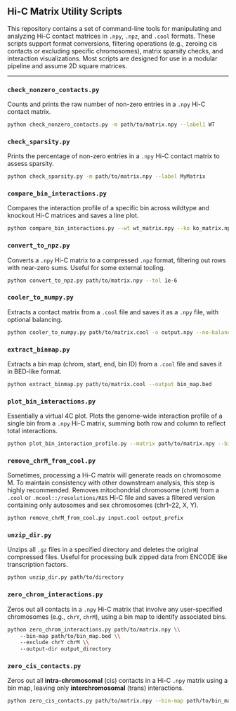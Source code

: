 ## Hi-C Matrix Utility Scripts

This repository contains a set of command-line tools for manipulating and analyzing Hi-C contact matrices in `.npy`, `.npz`, and `.cool` formats. These scripts support format conversions, filtering operations (e.g., zeroing cis contacts or excluding specific chromosomes), matrix sparsity checks, and interaction visualizations. Most scripts are designed for use in a modular pipeline and assume 2D square matrices.

---

### `check_nonzero_contacts.py`

Counts and prints the raw number of non-zero entries in a `.npy` Hi-C contact matrix.

```bash
python check_nonzero_contacts.py -m path/to/matrix.npy --label1 WT
```

### `check_sparsity.py`

Prints the percentage of non-zero entries in a `.npy` Hi-C contact matrix to assess sparsity.

```bash
python check_sparsity.py -m path/to/matrix.npy --label MyMatrix
```

### `compare_bin_interactions.py`

Compares the interaction profile of a specific bin across wildtype and knockout Hi-C matrices and saves a line plot.

```bash
python compare_bin_interactions.py --wt wt_matrix.npy --ko ko_matrix.npy --bin 123 --output bin123_comparison.png
```

### `convert_to_npz.py`

Converts a `.npy` Hi-C matrix to a compressed `.npz` format, filtering out rows with near-zero sums. Useful for some external tooling.

```bash
python convert_to_npz.py path/to/matrix.npy --tol 1e-6
```

### `cooler_to_numpy.py`

Extracts a contact matrix from a `.cool` file and saves it as a `.npy` file, with optional balancing.

```bash
python cooler_to_numpy.py path/to/matrix.cool -o output.npy --no-balance
```

### `extract_binmap.py`

Extracts a bin map (chrom, start, end, bin ID) from a `.cool` file and saves it in BED-like format.

```bash
python extract_binmap.py path/to/matrix.cool --output bin_map.bed
```

### `plot_bin_interactions.py`

Essentially a virtual 4C plot. Plots the genome-wide interaction profile of a single bin from a `.npy` Hi-C matrix, summing both row and column to reflect total interactions. 

```bash
python plot_bin_interaction_profile.py --matrix path/to/matrix.npy --bin 4275 --out bin4275_plot.png --title "My Bin"
```

### `remove_chrM_from_cool.py`

Sometimes, processing a Hi-C matrix will generate reads on chromosome M. To maintain consistency with other downstream analysis, this step is highly recommended. Removes mitochondrial chromosome (`chrM`) from a `.cool` or `.mcool::/resolutions/RES` Hi-C file and saves a filtered version containing only autosomes and sex chromosomes (chr1–22, X, Y).

```bash
python remove_chrM_from_cool.py input.cool output_prefix
```

### `unzip_dir.py`

Unzips all `.gz` files in a specified directory and deletes the original compressed files. Useful for processing bulk zipped data from ENCODE like transcription factors.

```bash
python unzip_dir.py path/to/directory
```

### `zero_chrom_interactions.py`

Zeros out all contacts in a `.npy` Hi-C matrix that involve any user-specified chromosomes (e.g., `chrY`, `chrM`), using a bin map to identify associated bins.

```bash
python zero_chrom_interactions.py path/to/matrix.npy \\
    --bin-map path/to/bin_map.bed \\
    --exclude chrY chrM \\
    --output-dir output_directory
```

### `zero_cis_contacts.py`

Zeros out all **intra-chromosomal** (cis) contacts in a Hi-C `.npy` matrix using a bin map, leaving only **interchromosomal** (trans) interactions.

```bash
python zero_cis_contacts.py path/to/matrix.npy --bin-map path/to/bin_map.bed --output-dir output_dir
```